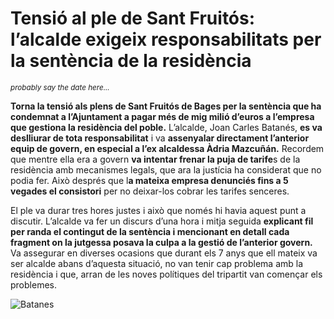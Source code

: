 # Tensió al ple de Sant Fruitós: l’alcalde exigeix responsabilitats per la sentència de la residència

<small><i>probably say the date here...</i></small>

**Torna la tensió als plens de Sant Fruitós de Bages per la sentència que ha condemnat a l’Ajuntament a pagar més de mig milió d’euros a l’empresa que gestiona la residència del poble.** L’alcalde, Joan Carles Batanés, **es va deslliurar de tota responsabilitat** i va **assenyalar directament l’anterior equip de govern, en especial a l’ex alcaldessa Àdria Mazcuñán.** Recordem que mentre ella era a govern **va intentar frenar la puja de tarife**s de la residència amb mecanismes legals, que ara la justícia ha considerat que no podia fer. Això després que l**a mateixa empresa denunciés fins a 5 vegades el consistori** per no deixar-los cobrar les tarifes senceres.

El ple va durar tres hores justes i això que només hi havia aquest punt a discutir. L’alcalde va fer un discurs d’una hora i mitja seguida **explicant fil per randa el contingut de la sentència i mencionant en detall cada fragment on la jutgessa posava la culpa a la gestió de l’anterior govern.** Va assegurar en diverses ocasions que durant els 7 anys que ell mateix va ser alcalde abans d’aquesta situació, no van tenir cap problema amb la residència i que, arran de les noves polítiques del tripartit van començar els problemes.

![Batanes](/batanes/img/BATANES.webp)

